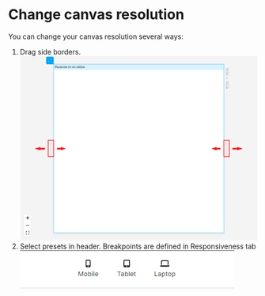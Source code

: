 # Change canvas resolution

You can change your canvas resolution several ways:

1. Drag side borders.\
   ![](<../../.gitbook/assets/image (6).png>)
2. Select presets in header. Breakpoints are defined in Responsiveness tab\
   ![](<../../.gitbook/assets/image (4).png>)
